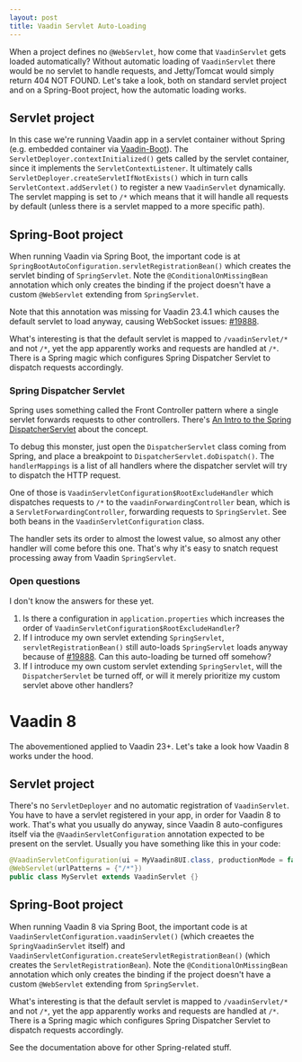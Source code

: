 ```yaml
---
layout: post
title: Vaadin Servlet Auto-Loading
---
```


When a project defines no `@WebServlet`, how come that `VaadinServlet` gets loaded automatically?
Without automatic loading of `VaadinServlet` there would be no servlet to handle
requests, and Jetty/Tomcat would simply return 404 NOT FOUND.
Let's take a look, both on standard servlet project and on a Spring-Boot project, how
the automatic loading works.

## Servlet project

In this case we're running Vaadin app in a servlet container without Spring (e.g.
embedded container via [Vaadin-Boot](https://github.com/mvysny/vaadin-boot)).
The `ServletDeployer.contextInitialized()` gets called by the servlet container,
since it implements the `ServletContextListener`. It ultimately calls `ServletDeployer.createServletIfNotExists()`
which in turn calls `ServletContext.addServlet()` to register a new `VaadinServlet` dynamically.
The servlet mapping is set to `/*` which means that it will handle all requests by default
(unless there is a servlet mapped to a more specific path).

## Spring-Boot project

When running Vaadin via Spring Boot, the important code is at `SpringBootAutoConfiguration.servletRegistrationBean()`
which creates the servlet binding of `SpringServlet`. Note the `@ConditionalOnMissingBean` annotation
which only creates the binding if the project doesn't have a custom `@WebServlet` extending
from `SpringServlet`.

Note that this annotation was missing for Vaadin 23.4.1 which causes the default servlet to load anyway,
causing WebSocket issues: [#19888](https://github.com/vaadin/flow/issues/19888).

What's interesting is that the default servlet is mapped to `/vaadinServlet/*` and not `/*`,
yet the app apparently works and requests are handled at `/*`. There is a Spring magic which
configures Spring Dispatcher Servlet to dispatch requests accordingly.

### Spring Dispatcher Servlet

Spring uses something called the Front Controller pattern where
a single servlet forwards requests to other controllers. There's
[An Intro to the Spring DispatcherServlet](https://www.baeldung.com/spring-dispatcherservlet)
about the concept.

To debug this monster, just open the `DispatcherServlet` class coming from
Spring, and place a breakpoint to `DispatcherServlet.doDispatch()`.
The `handlerMappings` is a list of all handlers where the dispatcher servlet
will try to dispatch the HTTP request.

One of those is `VaadinServletConfiguration$RootExcludeHandler` which
dispatches requests to `/*` to the `vaadinForwardingController` bean,
which is a `ServletForwardingController`, forwarding requests to `SpringServlet`.
See both beans in the `VaadinServletConfiguration` class.

The handler sets its order to almost the lowest value, so almost any other handler
will come before this one. That's why it's easy to snatch request processing
away from Vaadin `SpringServlet`.

### Open questions

I don't know the answers for these yet.

1. Is there a configuration in `application.properties` which increases the order of `VaadinServletConfiguration$RootExcludeHandler`?
2. If I introduce my own servlet extending `SpringServlet`, `servletRegistrationBean()` still auto-loads `SpringServlet`
   loads anyway because of [#19888](https://github.com/vaadin/flow/issues/19888). Can this auto-loading be
   turned off somehow?
3. If I introduce my own custom servlet extending `SpringServlet`, will the `DispatcherServlet` be turned off,
   or will it merely prioritize my custom servlet above other handlers?

# Vaadin 8

The abovementioned applied to Vaadin 23+. Let's take a look how Vaadin 8 works under the hood.

## Servlet project

There's no `ServletDeployer` and no automatic registration of `VaadinServlet`. You
have to have a servlet registered in your app, in order for Vaadin 8 to work.
That's what you usually do anyway, since Vaadin 8 auto-configures itself via the
`@VaadinServletConfiguration` annotation expected to be present on the servlet.
Usually you have something like this in your code:
```java
@VaadinServletConfiguration(ui = MyVaadin8UI.class, productionMode = false)
@WebServlet(urlPatterns = {"/*"})
public class MyServlet extends VaadinServlet {}
```

## Spring-Boot project

When running Vaadin 8 via Spring Boot, the important code is at `VaadinServletConfiguration.vaadinServlet()`
(which creaetes the `SpringVaadinServlet` itself)
and `VaadinServletConfiguration.createServletRegistrationBean()`
(which creates the `ServletRegistrationBean`).
Note the `@ConditionalOnMissingBean` annotation
which only creates the binding if the project doesn't have a custom `@WebServlet` extending
from `SpringServlet`.

What's interesting is that the default servlet is mapped to `/vaadinServlet/*` and not `/*`,
yet the app apparently works and requests are handled at `/*`. There is a Spring magic which
configures Spring Dispatcher Servlet to dispatch requests accordingly.

See the documentation above for other Spring-related stuff.
